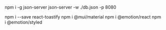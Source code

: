 npm i -g json-server
json-server -w ./db.json -p 8080

npm i --save react-toastify
npm i @mui/material
npm i @emotion/react
npm i @emotion/styled